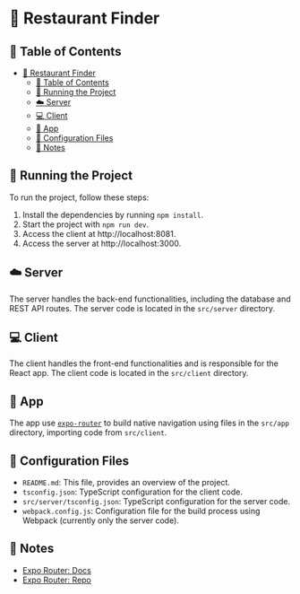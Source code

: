 # :fork_and_knife: Restaurant Finder

## :bookmark_tabs: Table of Contents

- [:fork_and_knife: Restaurant Finder](#fork-and-knife-restaurant-finder)
  - [:bookmark_tabs: Table of Contents](#bookmark-tabs-table-of-contents)
  - [:running: Running the Project](#running-running-the-project)
  - [:cloud: Server](#cloud-server)
  - [:computer: Client](#computer-client)
  - [:iphone: App](#iphone-app)
  - [:wrench: Configuration Files](#wrench-configuration-files)
  - [:memo: Notes](#memo-notes)

## :running: Running the Project

To run the project, follow these steps:

1. Install the dependencies by running `npm install`.
2. Start the project with `npm run dev`.
3. Access the client at http://localhost:8081.
3. Access the server at http://localhost:3000.

## :cloud: Server

The server handles the back-end functionalities, including the database and REST API routes. The server code is located in the `src/server` directory.

## :computer: Client

The client handles the front-end functionalities and is responsible for the React app. The client code is located in the `src/client` directory.

## :iphone: App

The app use [`expo-router`](https://expo.github.io/router) to build native navigation using files in the `src/app` directory, importing code from `src/client`.

## :wrench: Configuration Files

- `README.md`: This file, provides an overview of the project.
- `tsconfig.json`: TypeScript configuration for the client code.
- `src/server/tsconfig.json`: TypeScript configuration for the server code.
- `webpack.config.js`: Configuration file for the build process using Webpack (currently only the server code).

## :memo: Notes

- [Expo Router: Docs](https://expo.github.io/router)
- [Expo Router: Repo](https://github.com/expo/router)
